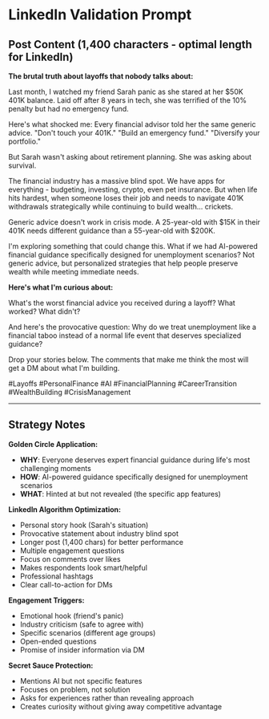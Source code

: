 # LinkedIn Validation Prompt

## Post Content (1,400 characters - optimal length for LinkedIn)

**The brutal truth about layoffs that nobody talks about:**

Last month, I watched my friend Sarah panic as she stared at her $50K 401K balance. Laid off after 8 years in tech, she was terrified of the 10% penalty but had no emergency fund.

Here's what shocked me: Every financial advisor told her the same generic advice. "Don't touch your 401K." "Build an emergency fund." "Diversify your portfolio."

But Sarah wasn't asking about retirement planning. She was asking about survival.

The financial industry has a massive blind spot. We have apps for everything - budgeting, investing, crypto, even pet insurance. But when life hits hardest, when someone loses their job and needs to navigate 401K withdrawals strategically while continuing to build wealth... crickets.

Generic advice doesn't work in crisis mode. A 25-year-old with $15K in their 401K needs different guidance than a 55-year-old with $200K.

I'm exploring something that could change this. What if we had AI-powered financial guidance specifically designed for unemployment scenarios? Not generic advice, but personalized strategies that help people preserve wealth while meeting immediate needs.

**Here's what I'm curious about:**

What's the worst financial advice you received during a layoff? What worked? What didn't?

And here's the provocative question: Why do we treat unemployment like a financial taboo instead of a normal life event that deserves specialized guidance?

Drop your stories below. The comments that make me think the most will get a DM about what I'm building.

#Layoffs #PersonalFinance #AI #FinancialPlanning #CareerTransition #WealthBuilding #CrisisManagement

---

## Strategy Notes

**Golden Circle Application:**
- **WHY**: Everyone deserves expert financial guidance during life's most challenging moments
- **HOW**: AI-powered guidance specifically designed for unemployment scenarios
- **WHAT**: Hinted at but not revealed (the specific app features)

**LinkedIn Algorithm Optimization:**
- Personal story hook (Sarah's situation)
- Provocative statement about industry blind spot
- Longer post (1,400 chars) for better performance
- Multiple engagement questions
- Focus on comments over likes
- Makes respondents look smart/helpful
- Professional hashtags
- Clear call-to-action for DMs

**Engagement Triggers:**
- Emotional hook (friend's panic)
- Industry criticism (safe to agree with)
- Specific scenarios (different age groups)
- Open-ended questions
- Promise of insider information via DM

**Secret Sauce Protection:**
- Mentions AI but not specific features
- Focuses on problem, not solution
- Asks for experiences rather than revealing approach
- Creates curiosity without giving away competitive advantage
